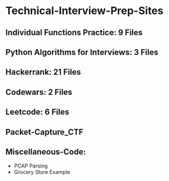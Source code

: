 # Technical-Interview-Prep-Sites

## Individual Functions Practice: 9 Files

## Python Algorithms for Interviews: 3 Files

## Hackerrank: 21 Files

## Codewars: 2 Files

## Leetcode: 6 Files

## Packet-Capture_CTF

## Miscellaneous-Code:

- PCAP Parsing
- Grocery Store Example
